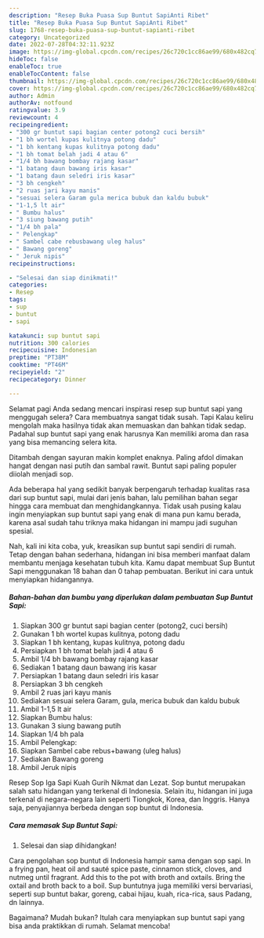 ```yaml
---
description: "Resep Buka Puasa Sup Buntut SapiAnti Ribet"
title: "Resep Buka Puasa Sup Buntut SapiAnti Ribet"
slug: 1768-resep-buka-puasa-sup-buntut-sapianti-ribet
category: Uncategorized
date: 2022-07-28T04:32:11.923Z
image: https://img-global.cpcdn.com/recipes/26c720c1cc86ae99/680x482cq70/sup-buntut-sapi-foto-resep-utama.jpg
hideToc: false
enableToc: true
enableTocContent: false
thumbnail: https://img-global.cpcdn.com/recipes/26c720c1cc86ae99/680x482cq70/sup-buntut-sapi-foto-resep-utama.jpg
cover: https://img-global.cpcdn.com/recipes/26c720c1cc86ae99/680x482cq70/sup-buntut-sapi-foto-resep-utama.jpg
author: Admin
authorAv: notfound
ratingvalue: 3.9
reviewcount: 4
recipeingredient:
- "300 gr buntut sapi bagian center potong2 cuci bersih"
- "1 bh wortel kupas kulitnya potong dadu"
- "1 bh kentang kupas kulitnya potong dadu"
- "1 bh tomat belah jadi 4 atau 6"
- "1/4 bh bawang bombay rajang kasar"
- "1 batang daun bawang iris kasar"
- "1 batang daun seledri iris kasar"
- "3 bh cengkeh"
- "2 ruas jari kayu manis"
- "sesuai selera Garam gula merica bubuk dan kaldu bubuk"
- "1-1,5 lt air"
- " Bumbu halus"
- "3 siung bawang putih"
- "1/4 bh pala"
- " Pelengkap"
- " Sambel cabe rebusbawang uleg halus"
- " Bawang goreng"
- " Jeruk nipis"
recipeinstructions:

- "Selesai dan siap dinikmati!"
categories:
- Resep
tags:
- sup
- buntut
- sapi

katakunci: sup buntut sapi 
nutrition: 300 calories
recipecuisine: Indonesian
preptime: "PT38M"
cooktime: "PT46M"
recipeyield: "2"
recipecategory: Dinner

---
```



Selamat pagi Anda sedang mencari inspirasi resep sup buntut sapi yang menggugah selera? Cara membuatnya sangat tidak susah. Tapi Kalau keliru mengolah maka hasilnya tidak akan memuaskan dan bahkan tidak sedap. Padahal sup buntut sapi yang enak harusnya Kan memiliki aroma dan rasa yang bisa memancing selera kita.


Ditambah dengan sayuran makin komplet enaknya. Paling afdol dimakan hangat dengan nasi putih dan sambal rawit. Buntut sapi paling populer diiolah menjadi sop.

Ada beberapa hal yang sedikit banyak berpengaruh terhadap kualitas rasa dari sup buntut sapi, mulai dari jenis bahan, lalu pemilihan bahan segar hingga cara membuat dan menghidangkannya. Tidak usah pusing kalau ingin menyiapkan sup buntut sapi yang enak di mana pun kamu berada, karena asal sudah tahu triknya maka hidangan ini mampu jadi suguhan spesial.


Nah, kali ini kita coba, yuk, kreasikan sup buntut sapi sendiri di rumah. Tetap dengan bahan sederhana, hidangan ini bisa memberi manfaat dalam membantu menjaga kesehatan tubuh kita. Kamu dapat membuat Sup Buntut Sapi menggunakan 18 bahan dan 0 tahap pembuatan. Berikut ini cara untuk menyiapkan hidangannya.

<!--inarticleads1-->

##### Bahan-bahan dan bumbu yang diperlukan dalam pembuatan Sup Buntut Sapi:

1. Siapkan 300 gr buntut sapi bagian center (potong2, cuci bersih)
1. Gunakan 1 bh wortel kupas kulitnya, potong dadu
1. Siapkan 1 bh kentang, kupas kulitnya, potong dadu
1. Persiapkan 1 bh tomat belah jadi 4 atau 6
1. Ambil 1/4 bh bawang bombay rajang kasar
1. Sediakan 1 batang daun bawang iris kasar
1. Persiapkan 1 batang daun seledri iris kasar
1. Persiapkan 3 bh cengkeh
1. Ambil 2 ruas jari kayu manis
1. Sediakan sesuai selera Garam, gula, merica bubuk dan kaldu bubuk
1. Ambil 1-1,5 lt air
1. Siapkan  Bumbu halus:
1. Gunakan 3 siung bawang putih
1. Siapkan 1/4 bh pala
1. Ambil  Pelengkap:
1. Siapkan  Sambel cabe rebus+bawang (uleg halus)
1. Sediakan  Bawang goreng
1. Ambil  Jeruk nipis


Resep Sop Iga Sapi Kuah Gurih Nikmat dan Lezat. Sop buntut merupakan salah satu hidangan yang terkenal di Indonesia. Selain itu, hidangan ini juga terkenal di negara-negara lain seperti Tiongkok, Korea, dan Inggris. Hanya saja, penyajiannya berbeda dengan sop buntut di Indonesia. 

<!--inarticleads2-->

##### Cara memasak Sup Buntut Sapi:


1. Selesai dan siap dihidangkan!

Cara pengolahan sop buntut di Indonesia hampir sama dengan sop sapi. In a frying pan, heat oil and sauté spice paste, cinnamon stick, cloves, and nutmeg until fragrant. Add this to the pot with broth and oxtails. Bring the oxtail and broth back to a boil. Sup buntutnya juga memiliki versi bervariasi, seperti sup buntut bakar, goreng, cabai hijau, kuah, rica-rica, saus Padang, dn lainnya. 

Bagaimana? Mudah bukan? Itulah cara menyiapkan sup buntut sapi yang bisa anda praktikkan di rumah. Selamat mencoba!
